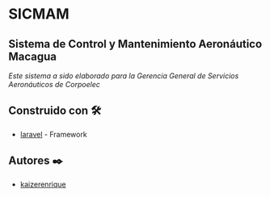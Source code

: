 # SICMAM

## Sistema de Control y Mantenimiento Aeronáutico Macagua 
_Este sistema a sido elaborado para la Gerencia General de Servicios Aeronáuticos de  Corpoelec_

## Construido con 🛠️
* [laravel](https://laravel.com/) - Framework

## Autores ✒️
* [kaizerenrique](https://github.com/kaizerenrique)